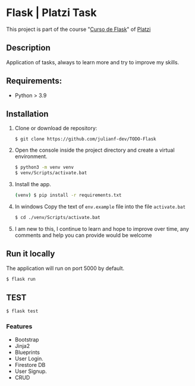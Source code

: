 # Flask | Platzi Task
 This project is part of the course "[Curso de Flask](https://platzi.com/cursos/flask/)" of [Platzi](https://platzi.com)

## Description
Application of tasks, always to learn more and try to improve my skills.
## Requirements:
- Python >  3.9

## Installation
1. Clone or download de repository:
    ```
    $ git clone https://github.com/julianf-dev/TODO-Flask
    ```

2. Open the console inside the project directory and create a virtual environment.
    ```bash
    $ python3 -m venv venv
    $ venv/Scripts/activate.bat
    ```

3. Install the app.
    ```bash
    (venv) $ pip install -r requirements.txt
    ```

4.  In windows Copy the  text of `env.example` file into the file `activate.bat`
    ```bash
    $ cd ./venv/Scripts/activate.bat
    ```
5. I am new to this, I continue to learn and hope to improve over time, any comments and help you can provide would be welcome
## Run it locally
The application will run on port 5000 by default.
```bash
$ flask run
```
## TEST
```bash
$ flask test
```
### Features
- Bootstrap
- Jinja2
- Blueprints
- User Login.
- Firestore DB
- User Signup.
- CRUD
